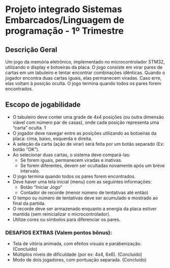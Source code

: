 # Projeto integrado Sistemas Embarcados/Linguagem de programação - 1º Trimestre

## Descrição Geral
Um jogo da memória eletrônico, implementado no microcontrolador STM32, utilizando o
display e botoeiras da placa. O jogo consiste em virar pares de cartas em um tabuleiro e tentar
encontrar combinações idênticas. Quando o jogador encontra duas cartas iguais, elas permanecem
viradas. Caso erre, elas voltam à posição oculta. O jogo termina quando todos os pares forem
encontrados.

## Escopo de jogabilidade
- O tabuleiro deve conter uma grade de 4x4 posições (ou outra dimensão viável com número par de
casas), onde cada posição representa uma “carta” oculta.
1
- O jogador deve navegar entre as posições utilizando as botoeiras da placa: cima, baixo, esquerda e
direita.
- A seleção da carta (ação de virar) será feita por um botão separado (Ex: botão “OK”).
- Ao selecionar duas cartas, o sistema deve compará-las:
  - Se forem iguais, permanecem viradas e inativas.
  - Se forem diferentes, devem ser ocultadas novamente após um breve intervalo.
- O jogo termina quando todos os pares forem encontrados.
- Deve haver uma tela inicial (menu) com as seguintes informações:
  - Botão “Iniciar Jogo”
  - Contador de recorde (menor número de tentativas até então)
- O tempo ou número de tentativas deve ser acumulado e mostrado ao final da partida.
- O recorde deve ser armazenado enquanto a energia da placa estiver mantida (sem reinicializar o
microcontrolador).
- Utilize cores ou símbolos para diferenciar os pares.

### DESAFIOS EXTRAS (Valem pontos bônus):
- Tela de vitória animada, com efeitos visuais e parabenização.
(Concluido)
- Múltiplos níveis de dificuldade (por ex: 4x4, 6x6). (Concluido)
- Modo de dois jogadores, com pontuação separada. (Concluido)

